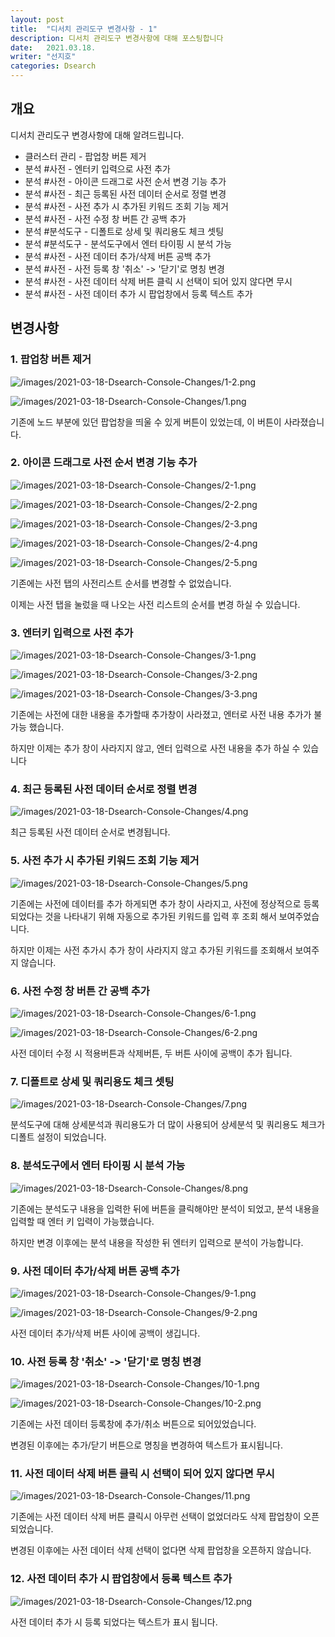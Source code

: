 ```yaml
---
layout: post
title:  "디서치 관리도구 변경사항 - 1"
description: 디서치 관리도구 변경사항에 대해 포스팅합니다
date:   2021.03.18.
writer: "선지호"
categories: Dsearch
---
```


## 개요
디서치 관리도구 변경사항에 대해 알려드립니다.

- 클러스터 관리 - 팝업창 버튼 제거
- 분석 #사전 - 엔터키 입력으로 사전 추가
- 분석 #사전 - 아이콘 드래그로 사전 순서 변경 기능 추가
- 분석 #사전 - 최근 등록된 사전 데이터 순서로 정렬 변경
- 분석 #사전 - 사전 추가 시 추가된 키워드 조회 기능 제거
- 분석 #사전 - 사전 수정 창 버튼 간 공백 추가
- 분석 #분석도구 - 디폴트로 상세 및 쿼리용도 체크 셋팅
- 분석 #분석도구 - 분석도구에서 엔터 타이핑 시 분석 가능
- 분석 #사전 - 사전 데이터 추가/삭제 버튼 공백 추가
- 분석 #사전 - 사전 등록 창 '취소' -> '닫기'로 명칭 변경
- 분석 #사전 - 사전 데이터 삭제 버튼 클릭 시 선택이 되어 있지 않다면 무시
- 분석 #사전 - 사전 데이터 추가 시 팝업창에서 등록 텍스트 추가


## 변경사항

### 1. 팝업창 버튼 제거
![/images/2021-03-18-Dsearch-Console-Changes/1-2.png](/images/2021-03-18-Dsearch-Console-Changes/1-2.png)

![/images/2021-03-18-Dsearch-Console-Changes/1.png](/images/2021-03-18-Dsearch-Console-Changes/1.png)

기존에 노드 부분에 있던 팝업창을 띄울 수 있게 버튼이 있었는데, 이 버튼이 사라졌습니다.

### 2. 아이콘 드래그로 사전 순서 변경 기능 추가 
![/images/2021-03-18-Dsearch-Console-Changes/2-1.png](/images/2021-03-18-Dsearch-Console-Changes/2-1.png)

![/images/2021-03-18-Dsearch-Console-Changes/2-2.png](/images/2021-03-18-Dsearch-Console-Changes/2-2.png)

![/images/2021-03-18-Dsearch-Console-Changes/2-3.png](/images/2021-03-18-Dsearch-Console-Changes/2-3.png)

![/images/2021-03-18-Dsearch-Console-Changes/2-4.png](/images/2021-03-18-Dsearch-Console-Changes/2-4.png)

![/images/2021-03-18-Dsearch-Console-Changes/2-5.png](/images/2021-03-18-Dsearch-Console-Changes/2-5.png)

기존에는 사전 탭의 사전리스트 순서를 변경할 수 없었습니다.

이제는 사전 탭을 눌렀을 때 나오는 사전 리스트의 순서를 변경 하실 수 있습니다.

### 3. 엔터키 입력으로 사전 추가
![/images/2021-03-18-Dsearch-Console-Changes/3-1.png](/images/2021-03-18-Dsearch-Console-Changes/3-1.png)

![/images/2021-03-18-Dsearch-Console-Changes/3-2.png](/images/2021-03-18-Dsearch-Console-Changes/3-2.png)

![/images/2021-03-18-Dsearch-Console-Changes/3-3.png](/images/2021-03-18-Dsearch-Console-Changes/3-3.png)

기존에는 사전에 대한 내용을 추가할때 추가창이 사라졌고, 엔터로 사전 내용 추가가 불가능 했습니다.

하지만 이제는 추가 창이 사라지지 않고, 엔터 입력으로 사전 내용을 추가 하실 수 있습니다

### 4. 최근 등록된 사전 데이터 순서로 정렬 변경
![/images/2021-03-18-Dsearch-Console-Changes/4.png](/images/2021-03-18-Dsearch-Console-Changes/4.png)

최근 등록된 사전 데이터 순서로 변경됩니다.

### 5. 사전 추가 시 추가된 키워드 조회 기능 제거
![/images/2021-03-18-Dsearch-Console-Changes/5.png](/images/2021-03-18-Dsearch-Console-Changes/5.png)

기존에는 사전에 데이터를 추가 하게되면 추가 창이 사라지고, 사전에 정상적으로 등록되었다는 것을 나타내기 위해 자동으로 추가된 키워드를 입력 후 조회 해서 보여주었습니다.

하지만 이제는 사전 추가시 추가 창이 사라지지 않고 추가된 키워드를 조회해서 보여주지 않습니다.

### 6. 사전 수정 창 버튼 간 공백 추가
![/images/2021-03-18-Dsearch-Console-Changes/6-1.png](/images/2021-03-18-Dsearch-Console-Changes/6-1.png)

![/images/2021-03-18-Dsearch-Console-Changes/6-2.png](/images/2021-03-18-Dsearch-Console-Changes/6-2.png)

사전 데이터 수정 시 적용버튼과 삭제버튼, 두 버튼 사이에 공백이 추가 됩니다.

### 7. 디폴트로 상세 및 쿼리용도 체크 셋팅
![/images/2021-03-18-Dsearch-Console-Changes/7.png](/images/2021-03-18-Dsearch-Console-Changes/7.png)

분석도구에 대해 상세분석과 쿼리용도가 더 많이 사용되어 상세분석 및 쿼리용도 체크가 디폴트 설정이 되었습니다.

### 8. 분석도구에서 엔터 타이핑 시 분석 가능
![/images/2021-03-18-Dsearch-Console-Changes/8.png](/images/2021-03-18-Dsearch-Console-Changes/8.png)

기존에는 분석도구 내용을 입력한 뒤에 버튼을 클릭해야만 분석이 되었고, 분석 내용을 입력할 때 엔터 키 입력이 가능했습니다.

하지만 변경 이후에는 분석 내용을 작성한 뒤 엔터키 입력으로 분석이 가능합니다.

### 9. 사전 데이터 추가/삭제 버튼 공백 추가
![/images/2021-03-18-Dsearch-Console-Changes/9-1.png](/images/2021-03-18-Dsearch-Console-Changes/9-1.png)

![/images/2021-03-18-Dsearch-Console-Changes/9-2.png](/images/2021-03-18-Dsearch-Console-Changes/9-2.png)

사전 데이터 추가/삭제 버튼 사이에 공백이 생깁니다.

### 10. 사전 등록 창 '취소' -> '닫기'로 명칭 변경
![/images/2021-03-18-Dsearch-Console-Changes/10-1.png](/images/2021-03-18-Dsearch-Console-Changes/10-1.png)

![/images/2021-03-18-Dsearch-Console-Changes/10-2.png](/images/2021-03-18-Dsearch-Console-Changes/10-2.png)

기존에는 사전 데이터 등록창에 추가/취소 버튼으로 되어있었습니다.

변경된 이후에는 추가/닫기 버튼으로 명칭을 변경하여 텍스트가 표시됩니다.

### 11. 사전 데이터 삭제 버튼 클릭 시 선택이 되어 있지 않다면 무시
![/images/2021-03-18-Dsearch-Console-Changes/11.png](/images/2021-03-18-Dsearch-Console-Changes/11.png)

기존에는 사전 데이터 삭제 버튼 클릭시 아무런 선택이 없었더라도 삭제 팝업창이 오픈 되었습니다.

변경된 이후에는 사전 데이터 삭제 선택이 없다면 삭제 팝업창을 오픈하지 않습니다.

### 12. 사전 데이터 추가 시 팝업창에서 등록 텍스트 추가
![/images/2021-03-18-Dsearch-Console-Changes/12.png](/images/2021-03-18-Dsearch-Console-Changes/12.png)

사전 데이터 추가 시 등록 되었다는 텍스트가 표시 됩니다.
